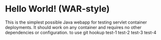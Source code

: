 Hello World! (WAR-style)
===============

This is the simplest possible Java webapp for testing servlet container deployments.  It should work on any container and requires no other dependencies or configuration.
to use git hookup test-1
test-2
test-3
test-4
